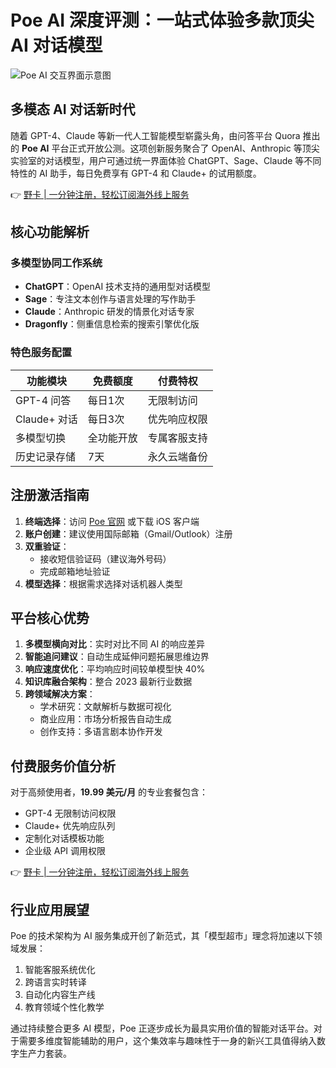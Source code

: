 # Poe AI 深度评测：一站式体验多款顶尖 AI 对话模型

![Poe AI 交互界面示意图](https://via.placeholder.com/800x400)

## 多模态 AI 对话新时代
随着 GPT-4、Claude 等新一代人工智能模型崭露头角，由问答平台 Quora 推出的 **Poe AI** 平台正式开放公测。这项创新服务聚合了 OpenAI、Anthropic 等顶尖实验室的对话模型，用户可通过统一界面体验 ChatGPT、Sage、Claude 等不同特性的 AI 助手，每日免费享有 GPT-4 和 Claude+ 的试用额度。

👉 [野卡 | 一分钟注册，轻松订阅海外线上服务](https://bbtdd.com/yeka)

## 核心功能解析
### 多模型协同工作系统
- **ChatGPT**：OpenAI 技术支持的通用型对话模型
- **Sage**：专注文本创作与语言处理的写作助手
- **Claude**：Anthropic 研发的情景化对话专家
- **Dragonfly**：侧重信息检索的搜索引擎优化版

### 特色服务配置
| 功能模块         | 免费额度     | 付费特权        |
|------------------|-------------|-----------------|
| GPT-4 问答       | 每日1次     | 无限制访问      |
| Claude+ 对话     | 每日3次     | 优先响应权限    |
| 多模型切换       | 全功能开放  | 专属客服支持    |
| 历史记录存储     | 7天         | 永久云端备份    |

## 注册激活指南
1. **终端选择**：访问 [Poe 官网](https://poe.com) 或下载 iOS 客户端
2. **账户创建**：建议使用国际邮箱（Gmail/Outlook）注册
3. **双重验证**：
   - 接收短信验证码（建议海外号码）
   - 完成邮箱地址验证
4. **模型选择**：根据需求选择对话机器人类型

## 平台核心优势
1. **多模型横向对比**：实时对比不同 AI 的响应差异
2. **智能追问建议**：自动生成延伸问题拓展思维边界
3. **响应速度优化**：平均响应时间较单模型快 40%
4. **知识库融合架构**：整合 2023 最新行业数据
5. **跨领域解决方案**：
   - 学术研究：文献解析与数据可视化
   - 商业应用：市场分析报告自动生成
   - 创作支持：多语言剧本协作开发

## 付费服务价值分析
对于高频使用者，**19.99 美元/月** 的专业套餐包含：
- GPT-4 无限制访问权限
- Claude+ 优先响应队列
- 定制化对话模板功能
- 企业级 API 调用权限

👉 [野卡 | 一分钟注册，轻松订阅海外线上服务](https://bbtdd.com/yeka)

## 行业应用展望
Poe 的技术架构为 AI 服务集成开创了新范式，其「模型超市」理念将加速以下领域发展：
1. 智能客服系统优化
2. 跨语言实时转译
3. 自动化内容生产线
4. 教育领域个性化教学

通过持续整合更多 AI 模型，Poe 正逐步成长为最具实用价值的智能对话平台。对于需要多维度智能辅助的用户，这个集效率与趣味性于一身的新兴工具值得纳入数字生产力套装。